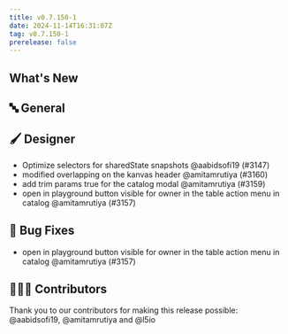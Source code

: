 ```yaml
---
title: v0.7.150-1
date: 2024-11-14T16:31:07Z
tag: v0.7.150-1
prerelease: false
---
```


## What's New
## 🔤 General
## 🖌️ Designer

- Optimize selectors for sharedState snapshots @aabidsofi19 (#3147)
- modified overlapping on the kanvas header @amitamrutiya (#3160)
- add trim params true for the catalog modal @amitamrutiya (#3159)
- open in playground button visible for owner in the table action menu in catalog @amitamrutiya (#3157)

## 🐛 Bug Fixes

- open in playground button visible for owner in the table action menu in catalog @amitamrutiya (#3157)

## 👨🏽‍💻 Contributors

Thank you to our contributors for making this release possible:
@aabidsofi19, @amitamrutiya and @l5io
